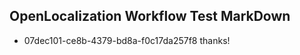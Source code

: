## OpenLocalization Workflow Test MarkDown
* 07dec101-ce8b-4379-bd8a-f0c17da257f8 thanks!

<!--HONumber=Aug16_HO3-->



